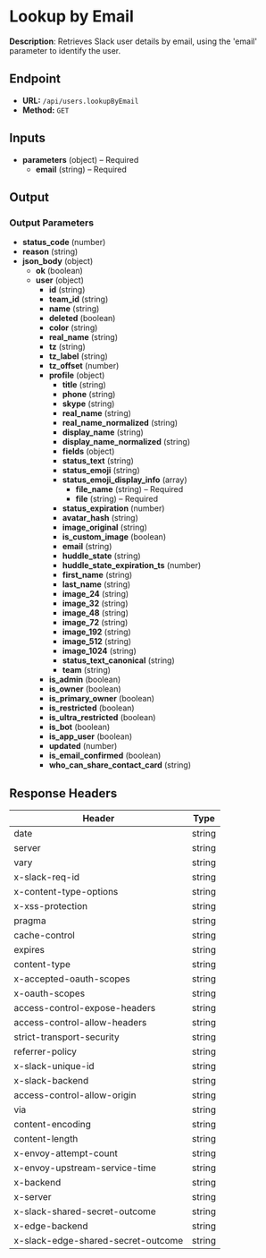 # Lookup by Email

**Description**: Retrieves Slack user details by email, using the 'email' parameter to identify the user.

## Endpoint

- **URL:** `/api/users.lookupByEmail`
- **Method:** `GET`
## Inputs

- **parameters** (object) – Required
  - **email** (string) – Required
## Output

### Output Parameters

- **status_code** (number)
- **reason** (string)
- **json_body** (object)
  - **ok** (boolean)
  - **user** (object)
    - **id** (string)
    - **team_id** (string)
    - **name** (string)
    - **deleted** (boolean)
    - **color** (string)
    - **real_name** (string)
    - **tz** (string)
    - **tz_label** (string)
    - **tz_offset** (number)
    - **profile** (object)
      - **title** (string)
      - **phone** (string)
      - **skype** (string)
      - **real_name** (string)
      - **real_name_normalized** (string)
      - **display_name** (string)
      - **display_name_normalized** (string)
      - **fields** (object)
      - **status_text** (string)
      - **status_emoji** (string)
      - **status_emoji_display_info** (array)
        - **file_name** (string) – Required
        - **file** (string) – Required
      - **status_expiration** (number)
      - **avatar_hash** (string)
      - **image_original** (string)
      - **is_custom_image** (boolean)
      - **email** (string)
      - **huddle_state** (string)
      - **huddle_state_expiration_ts** (number)
      - **first_name** (string)
      - **last_name** (string)
      - **image_24** (string)
      - **image_32** (string)
      - **image_48** (string)
      - **image_72** (string)
      - **image_192** (string)
      - **image_512** (string)
      - **image_1024** (string)
      - **status_text_canonical** (string)
      - **team** (string)
    - **is_admin** (boolean)
    - **is_owner** (boolean)
    - **is_primary_owner** (boolean)
    - **is_restricted** (boolean)
    - **is_ultra_restricted** (boolean)
    - **is_bot** (boolean)
    - **is_app_user** (boolean)
    - **updated** (number)
    - **is_email_confirmed** (boolean)
    - **who_can_share_contact_card** (string)
## Response Headers

| Header | Type |
|--------|------|
| date | string |
| server | string |
| vary | string |
| x-slack-req-id | string |
| x-content-type-options | string |
| x-xss-protection | string |
| pragma | string |
| cache-control | string |
| expires | string |
| content-type | string |
| x-accepted-oauth-scopes | string |
| x-oauth-scopes | string |
| access-control-expose-headers | string |
| access-control-allow-headers | string |
| strict-transport-security | string |
| referrer-policy | string |
| x-slack-unique-id | string |
| x-slack-backend | string |
| access-control-allow-origin | string |
| via | string |
| content-encoding | string |
| content-length | string |
| x-envoy-attempt-count | string |
| x-envoy-upstream-service-time | string |
| x-backend | string |
| x-server | string |
| x-slack-shared-secret-outcome | string |
| x-edge-backend | string |
| x-slack-edge-shared-secret-outcome | string |